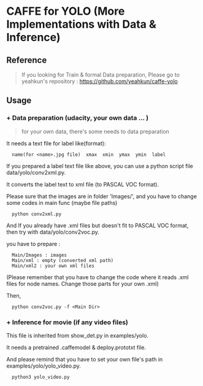 # CAFFE for YOLO  (More Implementations with Data & Inference)

## Reference

> If you looking for Train & formal Data preparation, Please go to yeahkun's repository : https://github.com/yeahkun/caffe-yolo  
  
## Usage

### + Data preparation (udacity, your own data ... )

> for your own data, there's some needs to data preparation  


   It needs a text file for label like(format):  
  
  ```Shell
    name(for <name>.jpg file)  xmax  xmin  ymax  ymin  label
  ```  
  
  
   If you prepared a label text file like above, you can use a python script file data/yolo/conv2xml.py.
     
   It converts the label text to xml file (to PASCAL VOC format).
     
   Please sure that the images are in folder 'Images/', and you have to change some codes in main func (maybe file paths)    
        
  ```Shell
    python conv2xml.py
  ```
    
  And If you already have .xml files but doesn't fit to PASCAL VOC format, then try with data/yolo/conv2voc.py.  
  
  you have to prepare :  
  ```shell
    Main/Images : images
    Main/xml : empty (converted xml path)
    Main/xml2 : your own xml files
  ```  
  (Please remember that you have to change the code where it reads .xml files for node names. Change those parts for your own .xml)
    
  Then,  
  ```shell
    python conv2voc.py -f <Main Dir>
  ```
  

### + Inference for movie (if any video files)  

This file is inherited from show_det.py in examples/yolo.  

It needs a pretrained .caffemodel & deploy.prototxt file.    

And please remind that you have to set your own file's path in examples/yolo/yolo_video.py.  

```shell
  python3 yolo_video.py
```  





